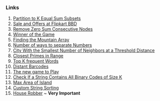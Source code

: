 ### Links
1. [Partition to K Equal Sum Subsets](https://leetcode.com/problems/partition-to-k-equal-sum-subsets/submissions/888159177/)
2. [Sale and Offers at Flipkart BBD](https://leetcode.com/problems/shopping-offers/submissions/888201549/)
3. [Remove Zero Sum Consecutive Nodes](https://leetcode.com/problems/remove-zero-sum-consecutive-nodes-from-linked-list/submissions/888205455/)
4. [Winner of the Game](https://leetcode.com/problems/find-the-winner-of-the-circular-game/submissions/888212018/)
5. [Finding the Mountain Array]()
6. [Number of ways to separate Numbers]()
7. [City With the Smallest Number of Neighbors at a Threshold Distance]()
8. [Closest Primes in Range]()
9. [Top K frequent Words](https://leetcode.com/problems/top-k-frequent-words/submissions/886180958/)
10. [Distant Barcodes]()
11. [The new game to Play]()
12. [Check If a String Contains All Binary Codes of Size K](https://leetcode.com/problems/check-if-a-string-contains-all-binary-codes-of-size-k/submissions/887429555/)
13. [Max Area of Island](https://leetcode.com/problems/max-area-of-island/submissions/887430607/)
14. [Custom String Sorting]()
15. [House Robber]() ~ **Very Important**
